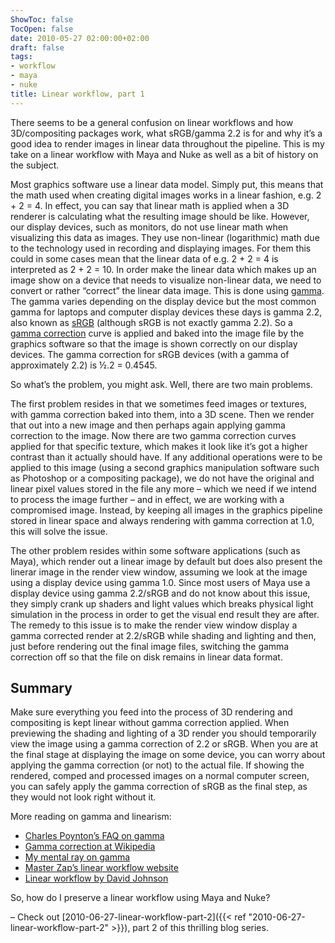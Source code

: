 ```yaml
---
ShowToc: false
TocOpen: false
date: 2010-05-27 02:00:00+02:00
draft: false
tags:
- workflow
- maya
- nuke
title: Linear workflow, part 1
---
```


There seems to be a general confusion on linear workflows and how 3D/compositing packages work, what sRGB/gamma 2.2 is for and why it’s a good idea to render images in linear data throughout the pipeline. This is my take on a linear workflow with Maya and Nuke as well as a bit of history on the subject.


Most graphics software use a linear data model. Simply put, this means that the math used when creating digital images works in a linear fashion, e.g. 2 + 2 = 4. In effect, you can say that linear math is applied when a 3D renderer is calculating what the resulting image should be like. However, our display devices, such as monitors, do not use linear math when visualizing this data as images. They use non-linear (logarithmic) math due to the technology used in recording and displaying images. For them this could in some cases mean that the linear data of e.g. 2 + 2 = 4 is interpreted as 2 + 2 = 10. In order make the linear data which makes up an image show on a device that needs to visualize non-linear data, we need to convert or rather “correct” the linear data image. This is done using [gamma](http://www.poynton.com/notes/colour_and_gamma/GammaFAQ.html#gamma). The gamma varies depending on the display device but the most common gamma for laptops and computer display devices these days is gamma 2.2, also known as [sRGB](http://en.wikipedia.org/wiki/SRGB) (although sRGB is not exactly gamma 2.2). So a [gamma correction](http://www.poynton.com/notes/colour_and_gamma/GammaFAQ.html#gamma_correction) curve is applied and baked into the image file by the graphics software so that the image is shown correctly on our display devices. The gamma correction for sRGB devices (with a gamma of approximately 2.2) is ½.2 = 0.4545.

So what’s the problem, you might ask. Well, there are two main problems.

The first problem resides in that we sometimes feed images or textures, with gamma correction baked into them, into a 3D scene. Then we render that out into a new image and then perhaps again applying gamma correction to the image. Now there are two gamma correction curves applied for that specific texture, which makes it look like it’s got a higher contrast than it actually should have. If any additional operations were to be applied to this image (using a second graphics manipulation software such as Photoshop or a compositing package), we do not have the original and linear pixel values stored in the file any more – which we need if we intend to process the image further – and in effect, we are working with a compromised image. Instead, by keeping all images in the graphics pipeline stored in linear space and always rendering with gamma correction at 1.0, this will solve the issue.

The other problem resides within some software applications (such as Maya), which render out a linear image by default but does also present the linerar image in the render view window, assuming we look at the image using a display device using gamma 1.0. Since most users of Maya use a display device using gamma 2.2/sRGB and do not know about this issue, they simply crank up shaders and light values which breaks physical light simulation in the process in order to get the visual end result they are after. The remedy to this issue is to make the render view window display a gamma corrected render at 2.2/sRGB while shading and lighting and then, just before rendering out the final image files, switching the gamma correction off so that the file on disk remains in linear data format.

## Summary

Make sure everything you feed into the process of 3D rendering and compositing is kept linear without gamma correction applied. When previewing the shading and lighting of a 3D render you should temporarily view the image using a gamma correction of 2.2 or sRGB. When you are at the final stage at displaying the image on some device, you can worry about applying the gamma correction (or not) to the actual file. If showing the rendered, comped and processed images on a normal computer screen, you can safely apply the gamma correction of sRGB as the final step, as they would not look right without it.

More reading on gamma and linearism:

- [Charles Poynton’s FAQ on gamma](http://www.poynton.com/notes/colour_and_gamma/GammaFAQ.html)
- [Gamma correction at Wikipedia](http://en.wikipedia.org/wiki/Gamma_correction)
- [My mental ray on gamma](http://mymentalray.com/wiki/index.php/Gamma)
- [Master Zap’s linear workflow website](http://www.lysator.liu.se/~zap/lwf/)
- [Linear workflow by David Johnson](http://www.djx.com.au/blog/2008/09/13/linear-workflow-and-gamma/)

So, how do I preserve a linear workflow using Maya and Nuke?

– Check out [2010-06-27-linear-workflow-part-2]({{< ref "2010-06-27-linear-workflow-part-2" >}}), part 2 of this thrilling blog series.